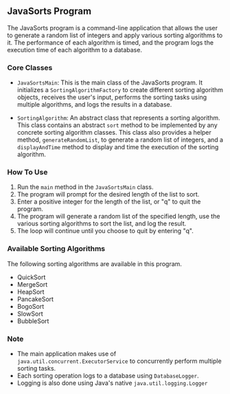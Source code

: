 ## JavaSorts Program

The JavaSorts program is a command-line application that allows the user to generate a random list of integers and apply various sorting algorithms to it. The performance of each algorithm is timed, and the program logs the execution time of each algorithm to a database.

### Core Classes

- `JavaSortsMain`: This is the main class of the JavaSorts program. It initializes a `SortingAlgorithmFactory` to create different sorting algorithm objects, receives the user's input, performs the sorting tasks using multiple algorithms, and logs the results in a database.

- `SortingAlgorithm`: An abstract class that represents a sorting algorithm. This class contains an abstract `sort` method to be implemented by any concrete sorting algorithm classes. This class also provides a helper method, `generateRandomList`, to generate a random list of integers, and a `displayAndTime` method to display and time the execution of the sorting algorithm.

### How To Use

1. Run the `main` method in the `JavaSortsMain` class.
2. The program will prompt for the desired length of the list to sort.
3. Enter a positive integer for the length of the list, or "q" to quit the program.
4. The program will generate a random list of the specified length, use the various sorting algorithms to sort the list, and log the result.
5. The loop will continue until you choose to quit by entering "q".

### Available Sorting Algorithms

The following sorting algorithms are available in this program.

- QuickSort
- MergeSort
- HeapSort
- PancakeSort
- BogoSort
- SlowSort
- BubbleSort

### Note

- The main application makes use of `java.util.concurrent.ExecutorService` to concurrently perform multiple sorting tasks.
- Each sorting operation logs to a database using `DatabaseLogger`.
- Logging is also done using Java's native `java.util.logging.Logger`